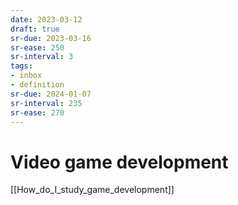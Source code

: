 ```yaml
---
date: 2023-03-12
draft: true
sr-due: 2023-03-16
sr-ease: 250
sr-interval: 3
tags:
- inbox
- definition
sr-due: 2024-01-07
sr-interval: 235
sr-ease: 270
---
```


# Video game development

[[How_do_I_study_game_development]]
